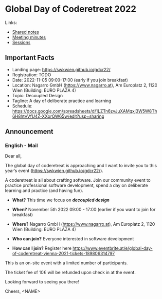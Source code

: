 # Global Day of Coderetreat 2022

Links:
- [Shared notes](https://pads.c3w.at/code/#/2/code/edit/0PpvNOymWOugkl1ZfCtgMpsg/)
- [Meeting minutes](./meeting_minutes.md)
- [Sessions](./sessions.md)

## Important Facts

- Landing page: https://swkwien.github.io/gdcr22/
- Registration: TODO
- Date: 2022-11-05 09:00-17:00 (early if you join breakfast)
- Location: Nagarro GmbH (https://www.nagarro.at), Am Europlatz 2, 1120 Wien (Building: EURO PLAZA 4)
- Topic: Decoupled Design
- Tagline: A day of deliberate practice and learning
- Schedule: https://docs.google.com/spreadsheets/d/1LZTn6zvJuXAMqxj3W5W8Th6H8htvVfU4Z-XXorQW65w/edit?usp=sharing


## Announcement

### English - Mail

Dear all,

The global day of coderetreat is approaching and I want to invite you to this year’s event (https://swkwien.github.io/gdcr22/).

A coderetreat is all about crafting software. Join our community event to practice professional software development, spend a day on deliberate learning and practice (and having fun).

* **What?** This time we focus on ***decoupled design***
* **When?** November 5th 2022 09:00 - 17:00 (earlier if you want to join for breakfast)
* **Where?** Nagarro GmbH (https://www.nagarro.at), Am Europlatz 2, 1120 Wien (Building: EURO PLAZA 4)

* **Who can join?** Everyone interested in software development
* **How can I join?** Register here https://www.eventbrite.at/e/global-day-of-coderetreat-vienna-2021-tickets-189806314797


This is an on-site event with a limited number of participants.

The ticket fee of 10€ will be refunded upon check in at the event.


Looking forward to seeing you there!

Cheers,
\<NAME\>
